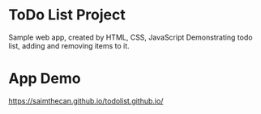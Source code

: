 # ToDo List Project

Sample web app, created by HTML, CSS, JavaScript Demonstrating todo list, adding and removing items to it.

# App Demo

https://saimthecan.github.io/todolist.github.io/



